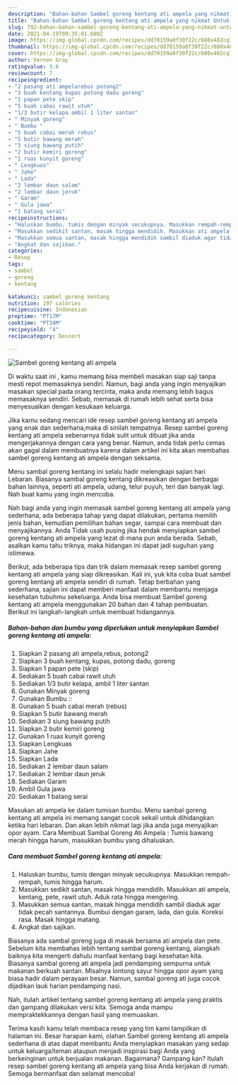 ```yaml
---
description: "Bahan-bahan Sambel goreng kentang ati ampela yang nikmat Untuk Jualan"
title: "Bahan-bahan Sambel goreng kentang ati ampela yang nikmat Untuk Jualan"
slug: 792-bahan-bahan-sambel-goreng-kentang-ati-ampela-yang-nikmat-untuk-jualan
date: 2021-04-19T09:35:01.600Z
image: https://img-global.cpcdn.com/recipes/dd70159a0f30f22c/680x482cq70/sambel-goreng-kentang-ati-ampela-foto-resep-utama.jpg
thumbnail: https://img-global.cpcdn.com/recipes/dd70159a0f30f22c/680x482cq70/sambel-goreng-kentang-ati-ampela-foto-resep-utama.jpg
cover: https://img-global.cpcdn.com/recipes/dd70159a0f30f22c/680x482cq70/sambel-goreng-kentang-ati-ampela-foto-resep-utama.jpg
author: Vernon Gray
ratingvalue: 3.6
reviewcount: 7
recipeingredient:
- "2 pasang ati ampelarebus potong2"
- "3 buah kentang kupas potong dadu goreng"
- "1 papan pete skip"
- "5 buah cabai rawit utuh"
- "1/3 butir kelapa ambil 1 liter santan"
- " Minyak goreng"
- " Bumbu "
- "5 buah cabai merah rebus"
- "5 butir bawang merah"
- "3 siung bawang putih"
- "2 butir kemiri goreng"
- "1 ruas kunyit goreng"
- " Lengkuas"
- " Jahe"
- " Lada"
- "2 lembar daun salam"
- "2 lembar daun jeruk"
- " Garam"
- " Gula jawa"
- "1 batang serai"
recipeinstructions:
- "Haluskan bumbu, tumis dengan minyak secukupnya. Masukkan rempah-rempah, tumis hingga harum."
- "Masukkan sedikit santan, masak hingga mendidih. Masukkan ati ampela, kentang, pete, rawit utuh. Aduk rata hingga mengering."
- "Masukkan semua santan, masak hingga mendidih sambil diaduk agar tidak pecah santannya. Bumbui dengan garam, lada, dan gula. Koreksi rasa. Masak hingga matang."
- "Angkat dan sajikan."
categories:
- Resep
tags:
- sambel
- goreng
- kentang

katakunci: sambel goreng kentang 
nutrition: 197 calories
recipecuisine: Indonesian
preptime: "PT17M"
cooktime: "PT34M"
recipeyield: "4"
recipecategory: Dessert

---
```



![Sambel goreng kentang ati ampela](https://img-global.cpcdn.com/recipes/dd70159a0f30f22c/680x482cq70/sambel-goreng-kentang-ati-ampela-foto-resep-utama.jpg)

Di waktu  saat ini , kamu memang bisa membeli masakan siap saji tanpa mesti repot memasaknya sendiri. Namun, bagi anda yang ingin menyajikan masakan special pada orang tercinta, maka anda memang lebih bagus memasaknya sendiri. Sebab, memasak di rumah lebih sehat serta bisa menyesuaikan dengan kesukaan keluarga.

Jika kamu sedang mencari ide resep sambel goreng kentang ati ampela yang enak dan sederhana,maka di sinilah tempatnya. Resep sambel goreng kentang ati ampela  sebenarnya tidak sulit untuk dibuat jika anda mengerjakannya dengan cara yang benar. Namun, anda tidak perlu cemas akan gagal dalam membuatnya 
karena dalam artikel ini kita akan membahas sambel goreng kentang ati ampela dengan seksama.  

Menu sambal goreng kentang ini selalu hadir melengkapi sajian hari Lebaran. Biasanya sambal goreng kentang dikreasikan dengan berbagai bahan lainnya, seperti ati ampela, udang, telur puyuh, teri dan banyak lagi. Nah buat kamu yang ingin mencoba.

Nah bagi anda yang ingin memasak sambel goreng kentang ati ampela yang sederhana, ada beberapa tahap yang dapat dilakukan, pertama memilih jenis bahan, kemudian pemilihan bahan segar, sampai cara membuat dan menyajikannya. Anda Tidak usah pusing jika hendak menyiapkan sambel goreng kentang ati ampela yang lezat di mana pun anda berada. Sebab, asalkan kamu  tahu triknya, maka hidangan ini dapat jadi suguhan yang istimewa.

Berikut, ada beberapa tips dan trik dalam memasak resep sambel goreng kentang ati ampela yang siap dikreasikan. Kali ini, yuk kita coba buat sambel goreng kentang ati ampela sendiri di rumah. Tetap berbahan yang sederhana, sajian ini dapat memberi manfaat dalam membantu menjaga kesehatan tubuhmu sekeluarga. Anda bisa membuat Sambel goreng kentang ati ampela menggunakan 20 bahan dan 4 tahap pembuatan. Berikut ini langkah-langkah untuk membuat hidangannya.

<!--inarticleads1-->

##### Bahan-bahan dan bumbu yang diperlukan untuk menyiapkan Sambel goreng kentang ati ampela:

1. Siapkan 2 pasang ati ampela,rebus, potong2
1. Siapkan 3 buah kentang, kupas, potong dadu, goreng
1. Siapkan 1 papan pete (skip)
1. Sediakan 5 buah cabai rawit utuh
1. Sediakan 1/3 butir kelapa, ambil 1 liter santan
1. Gunakan  Minyak goreng
1. Gunakan  Bumbu ::
1. Gunakan 5 buah cabai merah (rebus)
1. Siapkan 5 butir bawang merah
1. Sediakan 3 siung bawang putih
1. Siapkan 2 butir kemiri goreng
1. Gunakan 1 ruas kunyit goreng
1. Siapkan  Lengkuas
1. Siapkan  Jahe
1. Siapkan  Lada
1. Sediakan 2 lembar daun salam
1. Sediakan 2 lembar daun jeruk
1. Sediakan  Garam
1. Ambil  Gula jawa
1. Sediakan 1 batang serai


Masukan ati ampela ke dalam tumisan bumbu. Menu sambal goreng kentang ati ampela ini memang sangat cocok sekali untuk dihidangkan ketika hari lebaran. Dan akan lebih nikmat lagi jika anda juga menyajikan opor ayam. Cara Membuat Sambal Goreng Ati Ampela : Tumis bawang merah hingga harum, masukkan bumbu yang dihaluskan. 

<!--inarticleads2-->

##### Cara membuat Sambel goreng kentang ati ampela:

1. Haluskan bumbu, tumis dengan minyak secukupnya. Masukkan rempah-rempah, tumis hingga harum.
1. Masukkan sedikit santan, masak hingga mendidih. Masukkan ati ampela, kentang, pete, rawit utuh. Aduk rata hingga mengering.
1. Masukkan semua santan, masak hingga mendidih sambil diaduk agar tidak pecah santannya. Bumbui dengan garam, lada, dan gula. Koreksi rasa. Masak hingga matang.
1. Angkat dan sajikan.


Biasanya ada sambal goreng juga di masak bersama ati ampela dan pete. Sebelum kita membahas lebih tentang sambal goreng kentang, alangkah baiknya kita mengerti dahulu manfaat kentang bagi kesehatan kita. Biasanya sambal goreng ati ampela jadi pendamping sempurna untuk makanan berkuah santan. Misalnya lontong sayur hingga opor ayam yang biasa hadir dalam perayaan besar. Namun, sambal goreng ati juga cocok dijadikan lauk harian pendamping nasi. 

Nah, itulah artikel tentang  sambel goreng kentang ati ampela  yang praktis dan gampang dilakukan versi kita. Semoga anda mampu mempraktekkannya dengan hasil yang memuaskan. 

Terima kasih kamu telah membaca resep yang tim kami tampilkan di halaman ini. Besar harapan kami, olahan  Sambel goreng kentang ati ampela sederhana di atas dapat membantu Anda menyiapkan masakan yang sedap untuk keluarga/teman ataupun menjadi inspirasi bagi Anda yang berkeinginan untuk berjualan makanan. Bagaimana? Gampang kan? Itulah resep sambel goreng kentang ati ampela yang bisa Anda kerjakan di rumah. Semoga bermanfaat dan selamat mencoba!


